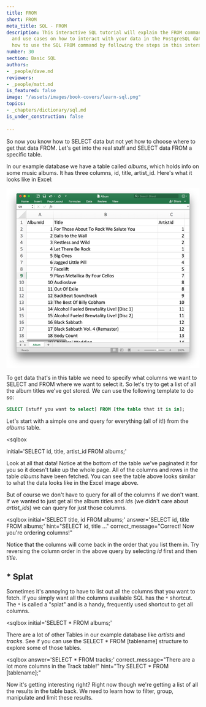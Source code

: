 ```yaml
---
title: FROM
short: FROM
meta_title: SQL - FROM
description: This interactive SQL tutorial will explain the FROM command with syntax
  and use cases on how to interact with your data in the PostgreSQL database. Learn
  how to use the SQL FROM command by following the steps in this interactive tutorial.
number: 30
section: Basic SQL
authors:
- _people/dave.md
reviewers:
- _people/matt.md
is_featured: false
image: "/assets/images/book-covers/learn-sql.png"
topics:
- _chapters/dictionary/sql.md
is_under_construction: false

---
```

So now you know how to SELECT data but not yet how to choose where to get that data FROM.  Let's get into the real stuff and SELECT data FROM a specific table.  

In our example database we have a table called *albums*, which holds info on some music albums.  It has three columns, id, title, artist_id.  Here's what it looks like in Excel:

![album table for sql tutorial](/assets/images/learn-sql/basic/from/sql-tutorial-albumtable.png)

To get data that's in this table we need to specify what columns we want to SELECT and FROM where we want to select it.  So let's try to get a list of all the album titles we've got stored.  We can use the following template to do so:

```sql
SELECT [stuff you want to select] FROM [the table that it is in];
```
Let's start with a simple one and query for everything (all of it!) from the *albums* table.

<sqlbox

  initial='SELECT id, title, artist_id FROM albums;'
></sqlbox>

Look at all that data!  Notice at the bottom of the table we've paginated it for you so it doesn't take up the whole page.  All of the columns and rows in the table *albums* have been fetched.  You can see the table above looks similar to what the data looks like in the Excel image above.

But of course we don't have to query for all of the columns if we don't want. If we wanted to just get all the album *title*s and *id*s (we didn't care about *artist_id*s) we can query for just those columns.  

<sqlbox
  initial='SELECT title, id FROM albums;'
  answer='SELECT id, title FROM albums;'
  hint="SELECT id, title ..."
  correct_message="Correct!  Now you're ordering columns!"
></sqlbox>

Notice that the columns will come back in the order that you list them in.  Try reversing the column order in the above query by selecting *id* first and then *title*.

## \* Splat

Sometimes it's annoying to have to list out all the columns that you want to fetch.  If you simply want all the columns available SQL has the `*` shortcut.  The `*` is called a "splat" and is a handy, frequently used shortcut to get all columns.

<sqlbox
  initial='SELECT * FROM albums;'
></sqlbox>

There are a lot of other Tables in our example database like *artists* and *tracks*.  See if you can use the SELECT * FROM [tablename] structure to explore some of those tables.

<sqlbox
  answer='SELECT * FROM tracks;'
  correct_message="There are a lot more columns in the Track table!"
  hint="Try SELECT * FROM [tablename];"
></sqlbox>

Now it's getting interesting right?  Right now though we're getting a list of all the results in the table back.  We need to learn how to filter, group, manipulate and limit these results.
